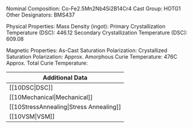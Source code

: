 Nominal Composition: Co-Fe2.5Mn2Nb4Si2B14Cr4
Cast Group: HOTG1
Other Designators: BMS437
 
Physical Properties:
Mass Density (ingot): 
 Primary Crystallization Temperature (DSC): 446.12
Secondary Crystallization Temperature (DSC): 609.08

Magnetic Properties:
As-Cast Saturation Polarization: 
Crystallized Saturation Polarization: 
Approx. Amorphous Curie Temperature: 476C
Approx. Total Curie Temperature: 

| Additional Data                                    |
| -------------------------------------------------- |
| [[10DSC\|DSC]]                            |
| [[10Mechanical\|Mechanical]]              |
| [[10StressAnnealing\|Stress Annealing]]   |
| [[10VSM\|VSM]]                            |

